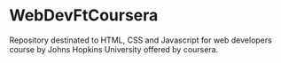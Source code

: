 # WebDevFtCoursera
Repository destinated to HTML, CSS and Javascript for web developers course by Johns Hopkins University offered by coursera.
